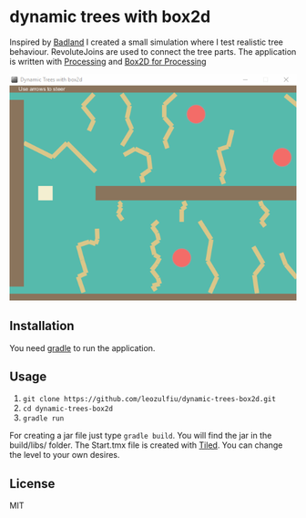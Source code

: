 # dynamic trees with box2d

Inspired by [Badland](https://play.google.com/store/apps/details?id=com.frogmind.badland&hl=de) I created a small
simulation where I test realistic tree behaviour. RevoluteJoins are used to connect the tree parts.
The application is written with [Processing](http://processing.org/) and [Box2D for Processing](https://github.com/shiffman/Box2D-for-Processing)

![alt tag](https://raw.githubusercontent.com/leozulfiu/dynamic-trees-box2d/master/screenshots/demo.gif)

## Installation

You need [gradle](http://gradle.org/) to run the application.

## Usage

1. `git clone https://github.com/leozulfiu/dynamic-trees-box2d.git`
2. `cd dynamic-trees-box2d`
3. `gradle run`

For creating a jar file just type `gradle build`. You will find the jar in the build/libs/ folder.
The Start.tmx file is created with [Tiled](http://www.mapeditor.org/). You can change the level to your own desires.

## License

MIT
